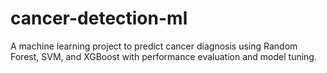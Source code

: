 # cancer-detection-ml
A machine learning project to predict cancer diagnosis using Random Forest, SVM, and XGBoost with performance evaluation and model tuning.
